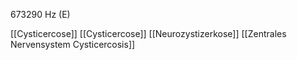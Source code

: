 673290 Hz (E)

[[Cysticercose]]
[[Cysticercose]]
[[Neurozystizerkose]]
[[Zentrales Nervensystem Cysticercosis]]
